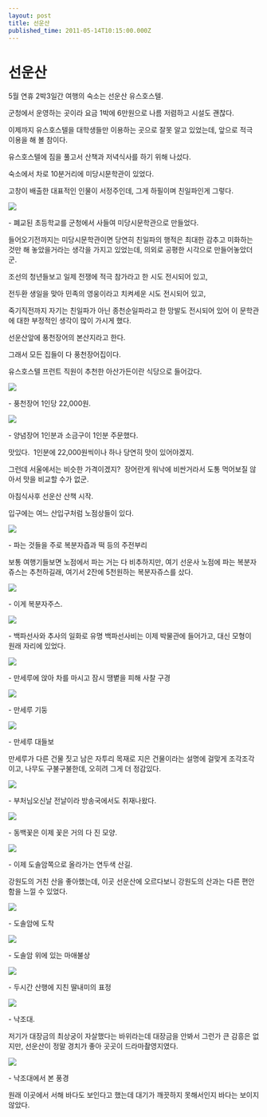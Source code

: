 ```yaml
---
layout: post
title: 선운산
published_time: 2011-05-14T10:15:00.000Z
---
```


# 선운산


5월 연휴 2박3일간 여행의 숙소는 선운산 유스호스텔.

군청에서 운영하는 곳이라 요금 1박에 6만원으로 나름 저렴하고 시설도 괜찮다.

이제까지 유스호스텔을 대학생들만 이용하는 곳으로 잘못 알고 있었는데, 앞으로 적극 이용을 해 볼 참이다.

유스호스텔에 짐을 풀고서 산책과 저녁식사를 하기 위해 나섰다.

숙소에서 차로 10분거리에 미당시문학관이 있었다.

고창이 배출한 대표적인 인물이 서정주인데, 그게 하필이며 친일파인게 그렇다.

![](../pds/201105/14/80/a0109780_4dcdadc5a19e3.jpg)

\- 폐교된 초등학교를 군청에서 사들여 미당시문학관으로 만들었다.

들어오기전까지는 미당시문학관이면 당연히 친일파의 행적은 최대한 감추고 미화하는 것만 해 놓았을거라는 생각을 가지고 있었는데, 의외로 공평한 시각으로 만들어놓았더군.

조선의 청년들보고 일제 전쟁에 적극 참가라고 한 시도 전시되어 있고,

전두환 생일을 맞아 민족의 영웅이라고 치켜세운 시도 전시되어 있고,

죽기직전까지 자기는 친일파가 아닌 종천순일파라고 한 망발도 전시되어 있어 이 문학관에 대한 부정적인 생각이 많이 가시게 했다.

선운산앞에 풍천장어의 본산지라고 한다.

그래서 모든 집들이 다 풍천장어집이다.

유스호스텔 프런트 직원이 추천한 아산가든이란 식당으로 들어갔다.

![](../pds/201105/14/80/a0109780_4dcdbda163a5f.jpg)

\- 풍천장어 1인당 22,000원.

![](../pds/201105/14/80/a0109780_4dcdaddbaf598.jpg)

\- 양념장어 1인분과 소금구이 1인분 주문했다.

맛있다.  1인분에 22,000원씩이나 하나 당연히 맛이 있어야겠지.

그런데 서울에서는 비슷한 가격이겠지?  장어란게 워낙에 비싼거라서 도통 먹어보질 않아서 맛을 비교할 수가 없군.

아침식사후 선운산 산책 시작.

입구에는 여느 산입구처럼 노점상들이 있다.

![](../pds/201105/14/80/a0109780_4dcdae0548dc6.jpg)

\- 파는 것들을 주로 복분자즙과 떡 등의 주전부리

보통 여행기들보면 노점에서 파는 거는 다 비추하지만, 여기 선운사 노점에 파는 복분자쥬스는 추천하길래, 여기서 2잔에 5천원하는 복분자쥬스를 샀다.

![](../pds/201105/14/80/a0109780_4dcdae06da8c2.jpg)

\- 이게 복분자주스.

![](../pds/201105/14/80/a0109780_4dcdae275248d.jpg)

\- 백파선사와 추사의 일화로 유명 백파선사비는 이제 박물관에 들어가고, 대신 모형이 원래 자리에 있었다.

![](../pds/201105/14/80/a0109780_4dcdae3799cf5.jpg)

\- 만세루에 앉아 차를 마시고 잠시 땡볕을 피해 사찰 구경

![](../pds/201105/14/80/a0109780_4dcdae44d461b.jpg)

\- 만세루 기둥

![](../pds/201105/14/80/a0109780_4dcdae48b2266.jpg)

\- 만세루 대들보

만세루가 다른 건물 짓고 남은 자투리 목재로 지은 건물이라는 설명에 걸맞게 조각조각이고, 나무도 구불구불한데, 오히려 그게 더 정감있다.

![](../pds/201105/14/80/a0109780_4dcdae612a68a.jpg)

\- 부처님오신날 전날이라 방송국에서도 취재나왔다.

![](../pds/201105/14/80/a0109780_4dcdae80c40ff.jpg)

\- 동백꽃은 이제 꽃은 거의 다 진 모양.

![](../pds/201105/14/80/a0109780_4dcdae9d101ff.jpg)

\- 이제 도솔암쪽으로 올라가는 연두색 산길.

강원도의 거친 산을 좋아했는데, 이곳 선운산에 오르다보니 강원도의 산과는 다른 편안함을 느낄 수 있었다.

![](../pds/201105/14/80/a0109780_4dcdaeb4717d6.jpg)

\- 도솔암에 도착

![](../pds/201105/14/80/a0109780_4dcdaec7bcb86.jpg)

\- 도솔암 위에 있는 마애불상

![](../pds/201105/14/80/a0109780_4dcdaf071726b.jpg)

\- 두시간 산행에 지친 딸내미의 표정

![](../pds/201105/14/80/a0109780_4dcdaf14c767c.jpg)

\- 낙조대.

저기가 대장금의 최상궁이 자살했다는 바위라는데 대장금을 안봐서 그런가 큰 감흥은 없지만, 선운산이 정말 경치가 좋아 곳곳이 드라마촬영지였다.

![](../pds/201105/14/80/a0109780_4dcdaf2fa8fce.jpg)

\- 낙조대에서 본 풍경

원래 이곳에서 서해 바다도 보인다고 했는데 대기가 깨끗하지 못해서인지 바다는 보이지 않았다.

